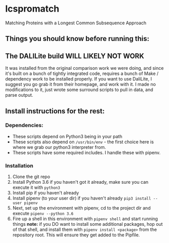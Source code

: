 # lcspromatch
Matching Proteins with a Longest Common Subsequence Approach

## Things you should know before running this:

## The DALILite build WILL LIKELY NOT WORK
It was installed from the original comparison work we were doing, and since it's
built on a bunch of tightly integrated code, requires a bunch of Make / dependency
work to be installed properly.  If you want to use DaliLite, I suggest you go grab it from their
homepage, and work with it.  I made no modifications to it, just wrote some surround scripts
to pull in data, and parse output.

## Install instructions for the rest:
### Dependencies:
* These scripts depend on Python3 being in your path
* These scripts also depend on `/usr/bin/env` - the first choice here is where we grab our python3 interpreter from.
* These scripts have some required includes.  I handle these with pipenv.

### Installation
1. Clone the git repo
1. Install Python 3.6 if you haven't got it already, make sure you can execute it with `python3`
1. Install pip if you haven't already
1. Install pipenv (to your user dir) if you haven't already `pip3 install --user pipenv`
1. Next, set up the environment with pipenv, cd to the project dir and execute `pipenv --python 3.6`
1. Fire up a shell in this environment with `pipenv shell` and start running things
**note:** if you DO want to install some additional packages, hop out of that shell, and install them with `pipenv install <package>` from the repository root.  This will ensure they get added to the Pipfile.
